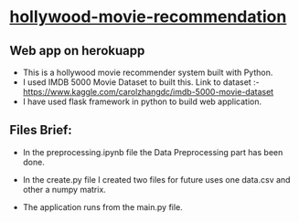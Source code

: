 # [hollywood-movie-recommendation](https://hollywood-movie-recommendation.herokuapp.com/)

## Web app on herokuapp

- This is a hollywood movie recommender system built with Python. 
- I used IMDB 5000 Movie Dataset to built this. Link to dataset :- https://www.kaggle.com/carolzhangdc/imdb-5000-movie-dataset
- I have used flask framework in python to build web application.

## Files Brief:

- In the preprocessing.ipynb file the Data Preprocessing part has been done.

- In the create.py file I created two files for future uses one data.csv and other a numpy matrix.

- The application runs from the main.py file.
